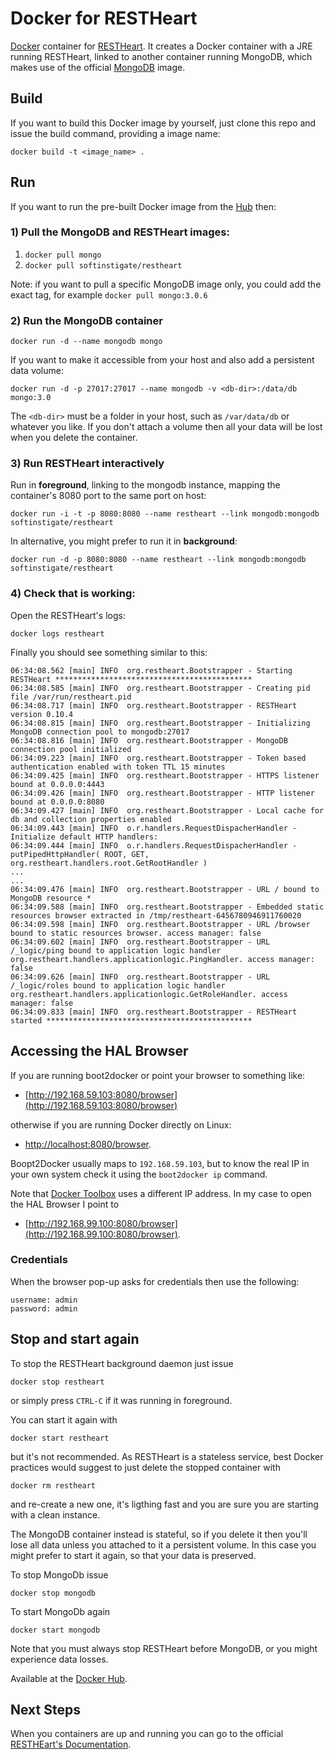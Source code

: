 # Docker for RESTHeart

[Docker](https://www.docker.com) container for [RESTHeart](http://restheart.org).
It creates a Docker container with a JRE running RESTHeart, linked to another container running MongoDB, which makes use of the official [MongoDB](https://registry.hub.docker.com/_/mongo/) image.

## Build

If you want to build this Docker image by yourself, just clone this repo and issue the build command, providing a image name:

    docker build -t <image_name> .

## Run

If you want to run the pre-built Docker image from the [Hub](https://hub.docker.com/r/softinstigate/restheart/) then:

### 1) Pull the MongoDB and RESTHeart images: 

 1. `docker pull mongo`
 1. `docker pull softinstigate/restheart`

 Note: if you want to pull a specific MongoDB image only, you could add the exact tag, for example `docker pull mongo:3.0.6`

### 2) Run the MongoDB container 

    docker run -d --name mongodb mongo

If you want to make it accessible from your host and also add a persistent data volume:

    docker run -d -p 27017:27017 --name mongodb -v <db-dir>:/data/db mongo:3.0

The `<db-dir>` must be a folder in your host, such as `/var/data/db` or whatever you like. If you don't attach a volume then all your data will be lost when you delete the container.

### 3) Run RESTHeart interactively

Run in **foreground**, linking to the mongodb instance, mapping the container's 8080 port to the same port on host: 

    docker run -i -t -p 8080:8080 --name restheart --link mongodb:mongodb softinstigate/restheart

In alternative, you might prefer to run it in **background**:

    docker run -d -p 8080:8080 --name restheart --link mongodb:mongodb softinstigate/restheart

### 4) Check that is working:

Open the RESTHeart's logs:

    docker logs restheart

Finally you should see something similar to this:

```
06:34:08.562 [main] INFO  org.restheart.Bootstrapper - Starting RESTHeart ********************************************
06:34:08.585 [main] INFO  org.restheart.Bootstrapper - Creating pid file /var/run/restheart.pid
06:34:08.717 [main] INFO  org.restheart.Bootstrapper - RESTHeart version 0.10.4
06:34:08.815 [main] INFO  org.restheart.Bootstrapper - Initializing MongoDB connection pool to mongodb:27017 
06:34:08.816 [main] INFO  org.restheart.Bootstrapper - MongoDB connection pool initialized
06:34:09.223 [main] INFO  org.restheart.Bootstrapper - Token based authentication enabled with token TTL 15 minutes
06:34:09.425 [main] INFO  org.restheart.Bootstrapper - HTTPS listener bound at 0.0.0.0:4443
06:34:09.426 [main] INFO  org.restheart.Bootstrapper - HTTP listener bound at 0.0.0.0:8080
06:34:09.427 [main] INFO  org.restheart.Bootstrapper - Local cache for db and collection properties enabled
06:34:09.443 [main] INFO  o.r.handlers.RequestDispacherHandler - Initialize default HTTP handlers:
06:34:09.444 [main] INFO  o.r.handlers.RequestDispacherHandler - putPipedHttpHandler( ROOT, GET, org.restheart.handlers.root.GetRootHandler )
...
...
06:34:09.476 [main] INFO  org.restheart.Bootstrapper - URL / bound to MongoDB resource *
06:34:09.588 [main] INFO  org.restheart.Bootstrapper - Embedded static resources browser extracted in /tmp/restheart-6456780946911760020
06:34:09.598 [main] INFO  org.restheart.Bootstrapper - URL /browser bound to static resources browser. access manager: false
06:34:09.602 [main] INFO  org.restheart.Bootstrapper - URL /_logic/ping bound to application logic handler org.restheart.handlers.applicationlogic.PingHandler. access manager: false
06:34:09.626 [main] INFO  org.restheart.Bootstrapper - URL /_logic/roles bound to application logic handler org.restheart.handlers.applicationlogic.GetRoleHandler. access manager: false
06:34:09.833 [main] INFO  org.restheart.Bootstrapper - RESTHeart started **********************************************
```

## Accessing the HAL Browser

If you are running boot2docker or point your browser to something like:

 * [http://192.168.59.103:8080/browser](http://192.168.59.103:8080/browser)

otherwise if you are running Docker directly on Linux:

 * [http://localhost:8080/browser](http://localhost:8080/browser).

Boopt2Docker usually maps to `192.168.59.103`, but to know the real IP in your own system check it using the `boot2docker ip` command.

Note that [Docker Toolbox](https://www.docker.com/toolbox) uses a different IP address. In  my case to open the HAL Browser I point to

 * [http://192.168.99.100:8080/browser](http://192.168.99.100:8080/browser).

### Credentials

When the browser pop-up asks for credentials then use the following:
    
    username: admin
    password: admin

## Stop and start again

To stop the RESTHeart background daemon just issue

    docker stop restheart

or simply press `CTRL-C` if it was running in foreground.

You can start it again with

    docker start restheart

but it's not recommended. As RESTHeart is a stateless service, best Docker practices would suggest to just delete the stopped container with

    docker rm restheart

and re-create a new one, it's ligthing fast and you are sure you are starting with a clean instance.

The MongoDB container instead is stateful, so if you delete it then you'll lose all data unless you attached to it a persistent volume. In this case you might prefer to start it again, so that your data is preserved.

To stop MongoDb issue

    docker stop mongodb

To start MongoDb again

    docker start mongodb

Note that you must always stop RESTHeart before MongoDB, or you might experience data losses.

Available at the [Docker Hub](https://registry.hub.docker.com/u/softinstigate/restheart/).

## Next Steps

When you containers are up and running you can go to the official [RESTHEart's Documentation](https://softinstigate.atlassian.net/wiki/display/RH/Documentation).

